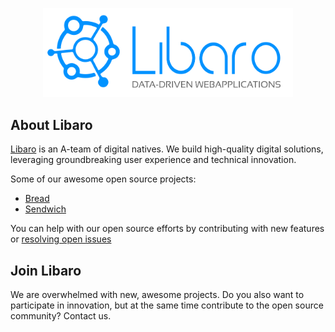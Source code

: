 <p align="center"><a href="https://libaro.be" target="_blank"><img src="https://github.com/libaro-io/.github/blob/main/docs/images/Libaro-L.png?raw=true" width="400"></a></p>

## About Libaro

[Libaro](https://libaro.be) is an A-team of digital natives. We build high-quality digital solutions, leveraging groundbreaking user experience and technical innovation.

Some of our awesome open source projects:

- [Bread](https://github.com/libaro-io/Bread)
- [Sendwich](https://github.com/libaro-io/sendwich)

You can help with our open source efforts by contributing with new features or [resolving open issues](https://github.com/issues?q=is%3Aopen+is%3Aissue+user%3Alibaro-io+is%3Apublic+label%3A%22good+first+issue%22+)

## Join Libaro

We are overwhelmed with new, awesome projects. Do you also want to participate in innovation, but at the same time contribute to the open source community? Contact us.